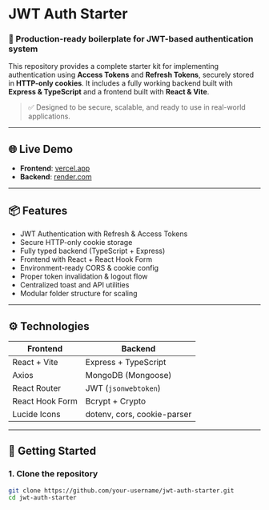 # JWT Auth Starter

### 🔐 Production-ready boilerplate for JWT-based authentication system

This repository provides a complete starter kit for implementing authentication using **Access Tokens** and **Refresh Tokens**, securely stored in **HTTP-only cookies**. It includes a fully working backend built with **Express & TypeScript** and a frontend built with **React & Vite**.

> ✅ Designed to be secure, scalable, and ready to use in real-world applications.

---

## 🌐 Live Demo

- **Frontend**: [vercel.app](https://your-frontend-url.vercel.app)
- **Backend**: [render.com](https://your-backend-url.onrender.com)

---

## 📦 Features

- JWT Authentication with Refresh & Access Tokens
- Secure HTTP-only cookie storage
- Fully typed backend (TypeScript + Express)
- Frontend with React + React Hook Form
- Environment-ready CORS & cookie config
- Proper token invalidation & logout flow
- Centralized toast and API utilities
- Modular folder structure for scaling

---

## ⚙️ Technologies

| Frontend        | Backend        |
|-----------------|----------------|
| React + Vite    | Express + TypeScript |
| Axios           | MongoDB (Mongoose) |
| React Router    | JWT (`jsonwebtoken`) |
| React Hook Form | Bcrypt + Crypto |
| Lucide Icons    | dotenv, cors, cookie-parser |

---

## 🚀 Getting Started

### 1. Clone the repository
```bash
git clone https://github.com/your-username/jwt-auth-starter.git
cd jwt-auth-starter
